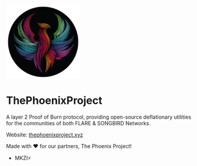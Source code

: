 <img src="https://raw.githubusercontent.com/HelloMokuzai/ThePhoenixProject/main/images/sPHX.png" alt="drawing" width="200" height="200"/>

# ThePhoenixProject
A layer 2 Proof of Burn protocol, providing open-source deflationary utilities for the communities of both FLARE &amp; SONGBIRD Networks.

Website: [thephoenixproject.xyz](https://hellomokuzai.github.io/ThePhoenixProject/)

Made with ❤️ for our partners, The Phoenix Project!
- MKZI⚡

